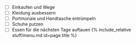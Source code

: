  - [ ] Einkaufen und Wege  
 - [ ] Kleidung ausbessern  
 - [ ] Portmonaie und Handtasche entrümpeln  
 - [ ] Schuhe putzen  
 - [ ] Essen für die nächsten Tage auftauen
{%  include_relative stuff/menu.md id=page.title %}
<!--stackedit_data:
eyJoaXN0b3J5IjpbMjAyNjg3ODIwNV19
-->